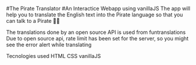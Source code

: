 #The Pirate Translator
#An Interactice Webapp using vanillaJS
The app will help you to translate the English text into the
Pirate language so that you can talk to a Pirate 🏴‍☠️

The translations done by an open source API is used from funtranslations
Due to open source api, rate limit has been set for the server, so you might see the
error alert while translating

Tecnologies used
HTML
CSS
vanillaJS
